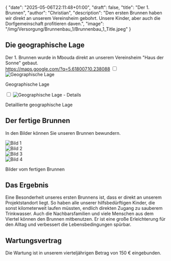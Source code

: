 {
    "date": "2025-05-06T22:11:48+01:00",
    "draft": false,
    "title": "Der 1. Brunnen",
    "author": "Christian",
    "description": "Den ersten Brunnen haben wir direkt an unserem Vereinsheim gebohrt. Unsere Kinder, aber auch die Dorfgemeinschaft profitieren daven.",
    "image": "/img/Versorgung/Brunnenbau_1/Brunnenbau_1_Title.jpeg"
}

## Die geographische Lage
Der 1. Brunnen wurde in Mbouda direkt an unserem Vereinsheim "Haus der Sonne" gebaut.  
https://maps.google.com/?q=5.618007,10.238088
<input type="checkbox" id="expand-image1" />
<label for="expand-image1">
  <img class="img-centered" src="/img/Versorgung/Brunnenbau_1/GeographischeLage_Kamerun.png#imagemd"     alt="Geographische Lage" />
</label>
<p class="img-caption">Geographische Lage</p>
<input type="checkbox" id="expand-image2" />
<label for="expand-image2">
  <img class="img-centered" src="/img/Versorgung/Brunnenbau_1/GeographischeLage_Details.png#imagemd"     alt="Geographische Lage - Details" />
</label>
<p class="img-caption">Detaillierte geographische Lage</p>

## Der fertige Brunnen
In den Bilder können Sie unseren Brunnen bewundern.
<div class="swiper-container swiper-container-portrait">
  <div class="swiper-wrapper">
    <div class="swiper-slide">
        <img src="/img/Versorgung/Brunnenbau_1/Brunnen (1).jpeg" alt="Bild 1" />
    </div>
    <div class="swiper-slide">
        <img src="/img/Versorgung/Brunnenbau_1/Brunnen (2).jpeg" alt="Bild 2" />
    </div>
    <div class="swiper-slide">
        <img src="/img/Versorgung/Brunnenbau_1/Brunnen (3).jpeg" alt="Bild 3" />
    </div>
    <div class="swiper-slide">
        <img src="/img/Versorgung/Brunnenbau_1/Brunnen (4).jpeg" alt="Bild 4" />
    </div>
  </div>
  <!-- Navigation -->
  <div class="swiper-button-prev"></div>
  <div class="swiper-button-next"></div>
  <div class="swiper-pagination"></div>
</div>
<p class="img-caption">Bilder vom fertigen Brunnen</p>

## Das Ergebnis
Eine Besonderheit unseres ersten Brunnens ist, dass er direkt an unserem Projektstandort liegt.
So haben alle unserer hilfsbedürftigen Kinder, die sonst kilometerweit laufen müssten, endlich direkten Zugang zu sauberem Trinkwasser.
Auch die Nachbarsfamilien und viele Menschen aus dem Viertel können den Brunnen mitbenutzen. Er ist eine große Erleichterung für den Alltag und verbessert die Lebensbedingungen spürbar.

## Wartungsvertrag
Die Wartung ist in unserem vierteljährigen Betrag von 150 € eingebunden.
<br>
<br>